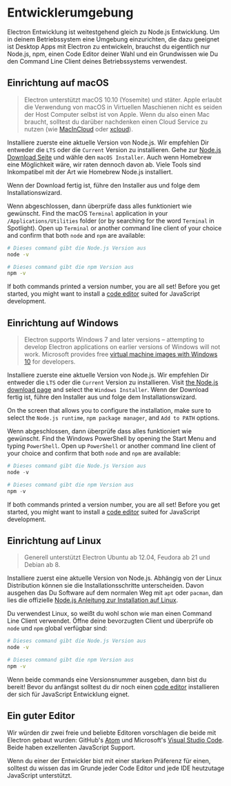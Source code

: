 # Entwicklerumgebung

Electron Entwicklung ist weitestgehend gleich zu Node.js Entwicklung. Um in deinem Betriebssystem eine Umgebung einzurichten, die dazu geeignet ist Desktop Apps mit Electron zu entwickeln, brauchst du eigentlich nur Node.js, npm, einen Code Editor deiner Wahl und ein Grundwissen wie Du den Command Line Client deines Betriebssystems verwendest.

## Einrichtung auf macOS

> Electron unterstützt macOS 10.10 (Yosemite) und stäter. Apple erlaubt die Verwendung von macOS in Virtuellen Maschienen nicht es seiden der Host Computer selbst ist von Apple. Wenn du also einen Mac braucht, solltest du darüber nachdenken einen Cloud Service zu nutzen (wie [MacInCloud](https://www.macincloud.com/) oder [xcloud](https://xcloud.me)).

Installiere zuerste eine aktuelle Version von Node.js. Wir empfehlen Dir entweder die `LTS` oder die `Current` Version zu installieren. Gehe zur [Node.js Download Seite](https://nodejs.org/en/download/) und wähle den `macOS Installer`. Auch wenn Homebrew eine Möglichkeit wäre, wir raten dennoch davon ab. Viele Tools sind Inkompatibel mit der Art wie Homebrew Node.js installiert.

Wenn der Download fertig ist, führe den Installer aus und folge dem Installationswizard.

Wenn abgeschlossen, dann überprüfe dass alles funktioniert wie gewünscht. Find the macOS `Terminal` application in your `/Applications/Utilities` folder (or by searching for the word `Terminal` in Spotlight). Open up `Terminal` or another command line client of your choice and confirm that both `node` and `npm` are available:

```sh
# Dieses command gibt die Node.js Version aus
node -v

# Dieses command gibt die npm Version aus
npm -v
```

If both commands printed a version number, you are all set! Before you get started, you might want to install a [code editor](#a-good-editor) suited for JavaScript development.

## Einrichtung auf Windows

> Electron supports Windows 7 and later versions – attempting to develop Electron applications on earlier versions of Windows will not work. Microsoft provides free [virtual machine images with Windows 10](https://developer.microsoft.com/en-us/windows/downloads/virtual-machines) for developers.

Installiere zuerste eine aktuelle Version von Node.js. Wir empfehlen Dir entweder die `LTS` oder die `Current` Version zu installieren. Visit [the Node.js download page](https://nodejs.org/en/download/) and select the `Windows Installer`. Wenn der Download fertig ist, führe den Installer aus und folge dem Installationswizard.

On the screen that allows you to configure the installation, make sure to select the `Node.js runtime`, `npm package manager`, and `Add to PATH` options.

Wenn abgeschlossen, dann überprüfe dass alles funktioniert wie gewünscht. Find the Windows PowerShell by opening the Start Menu and typing `PowerShell`. Open up `PowerShell` or another command line client of your choice and confirm that both `node` and `npm` are available:

```powershell
# Dieses command gibt die Node.js Version aus
node -v

# Dieses command gibt die npm Version aus
npm -v
```

If both commands printed a version number, you are all set! Before you get started, you might want to install a [code editor](#a-good-editor) suited for JavaScript development.

## Einrichtung auf Linux

> Generell unterstützt Electron Ubuntu ab 12.04, Feudora ab 21 und Debian ab 8.

Installiere zuerst eine aktuelle Version von Node.js. Abhängig von der Linux Distribution können sie die Installationsschritte unterscheiden. Davon ausgehen das Du Software auf dem normalen Weg mit `apt` oder `pacman`, dan lies die offizielle [Node.js Anleitung zur Installation auf Linux](https://nodejs.org/en/download/package-manager/).

Du verwendest Linux, so weißt du wohl schon wie man einen Command Line Client verwendet. Öffne deine bevorzugten Client und überprüfe ob `node` und `npm` global verfügbar sind:

```sh
# Dieses command gibt die Node.js Version aus
node -v

# Dieses command gibt die npm Version aus
npm -v
```

Wenn beide commands eine Versionsnummer ausgeben, dann bist du bereit! Bevor du anfängst solltest du dir noch einen [code editor](#a-good-editor) installieren der sich für JavaScript Entwicklung eignet.

## Ein guter Editor

Wir würden dir zwei freie und beliebte Editoren vorschlagen die beide mit Electron gebaut wurden: GitHub's [Atom](https://atom.io/) und Microsoft's [Visual Studio Code](https://code.visualstudio.com/). Beide haben exzellenten JavaScript Support.

Wenn du einer der Entwickler bist mit einer starken Präferenz für einen, solltest du wissen das im Grunde jeder Code Editor und jede IDE heutzutage JavaScript unterstützt.